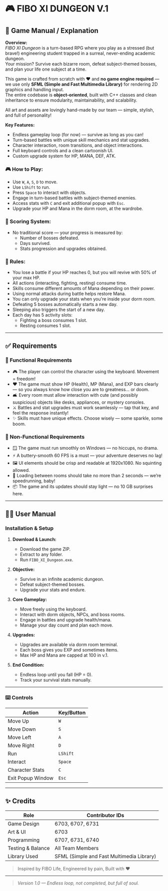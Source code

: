 # 🎮 FIBO XI DUNGEON V.1

## 📘 Game Manual / Explanation

**Overview:**  
*FIBO XI Dungeon* is a turn-based RPG where you play as a stressed (but brave!) engineering student trapped in a surreal, never-ending academic dungeon.  
Your mission? Survive each bizarre room, defeat subject-themed bosses, and plan your life one subject at a time.

This game is crafted from scratch with ❤️ and **no game engine required** — we use only **SFML (Simple and Fast Multimedia Library)** for rendering 2D graphics and handling input.  
The entire codebase is **object-oriented**, built with C++ classes and clean inheritance to ensure modularity, maintainability, and scalability.

All art and assets are lovingly hand-made by our team — simple, stylish, and full of personality!

**Key Features:**
- Endless gameplay loop (for now) — survive as long as you can!
- Turn-based battles with unique skill mechanics and stat upgrades.
- Character interaction, room transitions, and object interactions.
- Full keyboard controls and a clean cartoonish UI.
- Custom upgrade system for HP, MANA, DEF, ATK.


### 🎮 How to Play:
- Use `W`, `A`, `S`, `D` to move.
- Use `LShift` to run.
- Press `Space` to interact with objects.
- Engage in turn-based battles with subject-themed enemies.
- Access stats with `C` and exit additional popup with `Esc`.
- Upgrade your HP and Mana in the dorm room, at the wardrobe.

### 🧮 Scoring System:
- No traditional score — your progress is measured by:
  - Number of bosses defeated.
  - Days survived.
  - Stats progression and upgrades obtained.

### 📏 Rules:
- You lose a battle if your HP reaches 0, but you will revive with 50% of your max HP.
- All actions (interacting, fighting, resting) consume time.
- Skills consume different amounts of Mana depending on their power.
- Using normal attacks during battle helps restore Mana.
- You can only upgrade your stats when you're inside your dorm room.
- Defeating 5 bosses automatically starts a new day.
- Sleeping also triggers the start of a new day.
- Each day has 5 activity slots:
  - Fighting a boss consumes 1 slot.
  - Resting consumes 1 slot.

---

## ✅ Requirements

### 🔧 Functional Requirements 

- 🎮 The player can control the character using the keyboard. Movement = freedom!
- ❤️ The game must show HP (Health), MP (Mana), and EXP bars clearly — so you always know how close you are to greatness... or doom.
- 🛋️ Every room must allow interaction with cute (and possibly suspicious) objects like desks, appliances, or mystery consoles.
- ⚔️ Battles and stat upgrades must work seamlessly — tap that key, and feel the response instantly!
- ✨ Skills must have unique effects. Choose wisely — some sparkle, some boom.

### 🧠 Non-Functional Requirements 

- 🪟 The game must run smoothly on Windows — no hiccups, no drama.
- ⚡ A buttery-smooth 60 FPS is a must — your adventure deserves no lag!
- 🖼️ UI elements should be crisp and readable at 1920x1080. No squinting allowed.
- 🚪 Loading between rooms should take no more than 2 seconds — we’re speedrunning, baby!
- 📦 The game and its updates should stay light — no 10 GB surprises here.

---

## 🧑‍💻 User Manual

### Installation & Setup

1. **Download & Launch:**
   - Download the game ZIP.
   - Extract to any folder.
   - Run `FIBO_XI_Dungeon.exe`.

2. **Objective:**
   - Survive in an infinite academic dungeon.
   - Defeat subject-themed bosses.
   - Upgrade your stats and endure.

3. **Core Gameplay:**
   - Move freely using the keyboard.
   - Interact with dorm objects, NPCs, and boss rooms.
   - Engage in battles and upgrade health/mana.
   - Manage your day count and plan each move.

4. **Upgrades:**
   - Upgrades are available via dorm room terminal.
   - Each boss gives you EXP and sometimes items.
   - Max HP and Mana are capped at 100 in v.1.

5. **End Condition:**
   - Endless loop until you fall (HP = 0).
   - Track your survival stats manually.

---

### ⌨️ Controls

| Action            | Key/Button         |
|-------------------|--------------------|
| Move Up           | `W`                |
| Move Down         | `S`                |
| Move Left         | `A`                |
| Move Right        | `D`                |
| Run               | `LShift`           |
| Interact          | `Space`            |
| Character Stats   | `C`                |
| Exit Popup Window | `Esc`              |

---

## ✨ Credits

| Role               | Contributor IDs                           |
|--------------------|-------------------------------------------|
| Game Design        | 6703, 6707, 6731                          |
| Art & UI           | 6703                                      |
| Programming        | 6707, 6731, 6740                          |
| Testing & Balance  | All Team Members                          |
| Library Used       | SFML (Simple and Fast Multimedia Library) |

> Inspired by FIBO Life, Engineered by pain, Built with ❤️

---

> _Version 1.0 — Endless loop, not completed, but full of soul._
